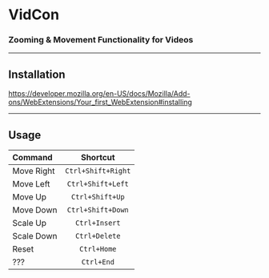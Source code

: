 # VidCon

### Zooming & Movement Functionality for Videos

---
## Installation
https://developer.mozilla.org/en-US/docs/Mozilla/Add-ons/WebExtensions/Your_first_WebExtension#installing

---
## Usage

| Command    |      Shortcut      |
|:-----------|:------------------:|
| Move Right | `Ctrl+Shift+Right` |
| Move Left  | `Ctrl+Shift+Left`  |
| Move Up    |  `Ctrl+Shift+Up`   |
| Move Down  | `Ctrl+Shift+Down`  |
| Scale Up   |   `Ctrl+Insert`    |
| Scale Down |   `Ctrl+Delete`    |
| Reset      |    `Ctrl+Home`     |
| ???        |     `Ctrl+End`     |
